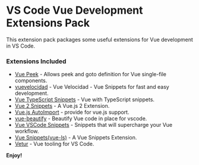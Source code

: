 # VS Code Vue Development Extensions Pack

This extension pack packages some useful extensions for Vue development in VS Code.

### Extensions Included

* [Vue Peek](https://marketplace.visualstudio.com/items?itemName=dariofuzinato.vue-peek) - Allows peek and goto definition for Vue single-file components.
* [vuevelocidad](https://marketplace.visualstudio.com/items?itemName=davidBernegger.vuevelocidad) - Vue Velocidad - Vue Snippets for fast and easy development.
* [Vue TypeScript Snippets](https://marketplace.visualstudio.com/items?itemName=ducksoupdev.Vue2) - Vue with TypeScript snippets.
* [Vue 2 Snippets](https://marketplace.visualstudio.com/items?itemName=hollowtree.vue-snippets) - A Vue.js 2 Extension.
* [Vue.js AutoImport](https://marketplace.visualstudio.com/items?itemName=ishiyama.vue-autoimport) - provide for vue.js support.
* [vue-beautify](https://marketplace.visualstudio.com/items?itemName=peakchen90.vue-beautify) - Beautify Vue code in place for vscode.
* [Vue VSCode Snippets](https://marketplace.visualstudio.com/items?itemName=sdras.vue-vscode-snippets) - Snippets that will supercharge your Vue workflow.
* [Vue Snippets(vue-ls)](https://marketplace.visualstudio.com/items?itemName=vaniship.vue-ls-snippets) - A Vue Snippets Extension.
* [Vetur](https://marketplace.visualstudio.com/items?itemName=octref.vetur) - Vue tooling for VS Code.

**Enjoy!**
